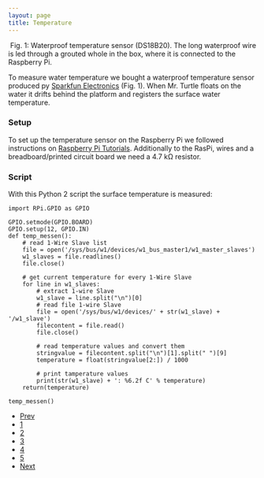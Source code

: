 ```yaml
---
layout: page
title: Temperature
---
```

<span class="image right">
            <img src="{{ 'assets/images/Temperature.JPG ' | absolute_url }}" alt=""/>
            Fig. 1: Waterproof temperature sensor (DS18B20). The long waterproof wire is led through a grouted whole in the box, where it is connected to the Raspberry Pi.
        </span>

<p> To measure water temperature we bought a waterproof temperature sensor produced py <a  href="https://www.sparkfun.com/products/11050">Sparkfun Electronics</a> (Fig. 1). When Mr. Turtle floats on the water it drifts behind the platform and registers the surface water temperature.</p>

<h3>Setup</h3>

<p>To set up the temperature sensor on the Raspberry Pi we followed instructions on <a  href="https://tutorials-raspberrypi.de/raspberry-pi-temperatur-mittels-sensor-messen/">Raspberry Pi Tutorials</a>. Additionally to the RasPi, wires and a breadboard/printed circuit board we need a 4.7 kΩ resistor.</p>

<h3>Script</h3>

With this Python 2 script the surface temperature is measured:

    import RPi.GPIO as GPIO

    GPIO.setmode(GPIO.BOARD)
    GPIO.setup(12, GPIO.IN)
    def temp_messen():
        # read 1-Wire Slave list
        file = open('/sys/bus/w1/devices/w1_bus_master1/w1_master_slaves')
        w1_slaves = file.readlines()
        file.close()

        # get current temperature for every 1-Wire Slave
        for line in w1_slaves:
            # extract 1-wire Slave
            w1_slave = line.split("\n")[0]
            # read file 1-wire Slave
            file = open('/sys/bus/w1/devices/' + str(w1_slave) + '/w1_slave')
            filecontent = file.read()
            file.close()

            # read temperature values and convert them
            stringvalue = filecontent.split("\n")[1].split(" ")[9]
            temperature = float(stringvalue[2:]) / 1000

            # print tamperature values
            print(str(w1_slave) + ': %6.2f C' % temperature)
        return(temperature)

    temp_messen()

<ul class="pagination">
        <li><a href="{{ 'cam_engl.html' | absolute_url }}" class="button">Prev</a></li>
        <li><a href="{{ 'Overview.html' | absolute_url }}" class="page">1</a></li>
        <li><a href="{{ 'sonarsensor.html' | absolute_url }}" class="page">2</a></li>
        <li><a href="{{ 'lidar.html' | absolute_url }}" class="page">3</a></li>
        <li><a href="{{ 'cam_engl.html' | absolute_url }}" class="page">4</a></li>
        <li><a href="{{ 'temperature.html' | absolute_url }}" class="page active">5</a></li>
        <li><a href="{{ 'Overview.html' | absolute_url }}" class="button">Next</a></li>
</ul>

